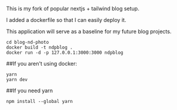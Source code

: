 This is my fork of popular nextjs + tailwind blog setup. 

I added a dockerfile so that I can easily deploy it. 

This application will serve as a baseline for my future blog projects.

```
cd blog-nd-photo
docker build -t ndpblog .
docker run -d -p 127.0.0.1:3000:3000 ndpblog
```



##If you aren't using docker:
```
yarn
yarn dev
```

##If you need yarn
```
npm install --global yarn
```

